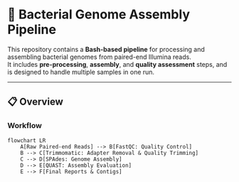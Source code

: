 # 🧬 Bacterial Genome Assembly Pipeline

This repository contains a **Bash-based pipeline** for processing and assembling bacterial genomes from paired-end Illumina reads.  
It includes **pre-processing**, **assembly**, and **quality assessment** steps, and is designed to handle multiple samples in one run.

---

## 📋 Overview

### **Workflow**

```mermaid
flowchart LR
    A[Raw Paired-end Reads] --> B[FastQC: Quality Control]
    B --> C[Trimmomatic: Adapter Removal & Quality Trimming]
    C --> D[SPAdes: Genome Assembly]
    D --> E[QUAST: Assembly Evaluation]
    E --> F[Final Reports & Contigs]
```




